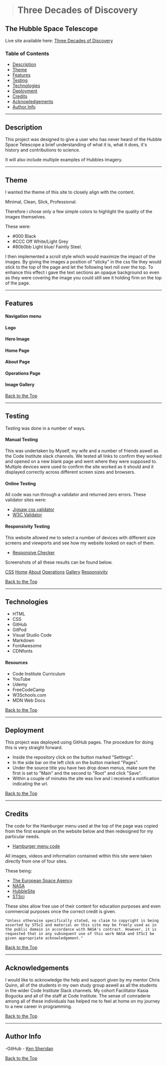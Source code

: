 > # Three Decades of Discovery
## The Hubble Space Telescope


Live site available here: [Three Decades of Discovery](https://ksheridan86.github.io/project-1-hubble/index.html)

### Table of Contents

- [Description](#description)
- [Theme](#theme)
- [Features](#features)
- [Testing](#testing)
- [Technologies](#technologies)
- [Deployment](#deployment)
- [Credits](#credits)
- [Acknowledgements](#acknowledgements)
- [Author Info](#author-info)

------

## Description
This project was designed to give a user who has never heard of the Hubble Space Telescope a brief understanding of what it is, what it does, it's history and contributions to science.

It will also include multiple examples of Hubbles imagery.

------
## Theme 

I wanted the theme of this site to closely align with the content.

Minimal, Clean, Slick, Professional.


Therefore i chose only a few simple colors to highlight the quality of the images themselves.

These were:
- #000 Black
- #CCC Off White/Light Grey
- #80b0bb Light blue/ Faintly Steel.

I then implemented a scroll style which would maximize the impact of the images.
By giving the images a position of "sticky" in the css file they would stick to the top of the page and let the following text roll over the top.
To enhance this effect i gave the text sections an opaque background so even as they were covering the image you could still see it holding firm on the top of the page.

---

## Features

#### Navigation menu
#### Logo
#### Hero Image

#### Home Page

#### About Page

#### Operations Page

#### Image Gallery

[Back to the Top](#three-decades-of-discovery)

---

## Testing

Testing was done in a number of ways.

 #### Manual Testing
 
 This was undertaken by Myself, my wife and a number of friends aswell as the Code Institute slack channels.
 We tested all links to confirm they worked and opened on a new blank page and went where they were supposed to. Multiple devices were used to confirm the site worked as it should and it displayed correctly across different screen sizes and browsers.


 #### Online Testing

 All code was run through a validator and returned zero errors.
 These validator sites were:

- [Jigsaw css validator](https://jigsaw.w3.org/css-validator/#validate_by_uri)
- [W3C Validator](https://validator.w3.org/)


#### Responsivity Testing

This website allowed me to select a number of devices with different size screens and viewports and see how my website looked on each of them.

- [Responsive Checker](https://responsivechecker.net/responsive)




Screenshots of all these results can be found below.

[CSS](./assets/docs/css.png)
[Home](./assets/docs/home.png)
[About](./assets/docs/about.png)
[Operations](./assets/docs/operations.png)
[Gallery](./assets/docs/gallery.png)
[Responsivity]()

[Back to the Top](#three-decades-of-discovery)

---

## Technologies

- HTML
- CSS
- GitHub
- GitPod
- Visual Studio Code
- Markdown
- FontAwesome
- CDNfonts

#### Resources

- Code Institute Curriculum
- YouTube
- Udemy
- FreeCodeCamp
- W3Schools.com
- MDN Web Docs



[Back to the Top](#three-decades-of-discovery)

---

## Deployment

This project was deployed using GitHub pages.
The procedure for doing this is very straight forward.

- Inside the repository click on the button marked "Settings".
- In the side bar on the left click on the button marked "Pages".
- Under the source title you have two drop down menus, make sure the first is set to "Main" and the second to "Root" and click "Save".
- Within a couple of minutes the site was live and i received a notification indicating the url.


[Back to the Top](#three-decades-of-discovery)

---

## Credits

The code for the Hamburger menu used at the top of the page was copied from the first example on the website below and then redesigned for my particular needs.

- [Hamburger menu code](https://alvarotrigo.com/blog/hamburger-menu-css/)

All images, videos and information contained within this site were taken directly from one of four sites.

These being: 

- [The European Space Agency](https://www.esa.int/)
- [NASA](https://www.nasa.gov/mission_pages/hubble/main/index.html)
- [HubbleSite](https://hubblesite.org/)
- [STSci](https://www.stsci.edu/)

These sites allow free use of their content for education purposes and even commercial purposes once the correct credit is given.

    "Unless otherwise specifically stated, no claim to copyright is being asserted by STScI and material on this site may be freely used as in the public domain in accordance with NASA's contract. However, it is requested that in any subsequent use of this work NASA and STScI be given appropriate acknowledgement."




[Back to the Top](#three-decades-of-discovery)

---

## Acknowledgements
I would like to acknowledge the help and support given by my mentor Chris Quinn, all of the students in my own study group aswell as all the students in the wider Code Institute Slack channels. My cohort Facilitator Kasia Bogucka and all of the staff at Code Institute.
The sense of comraderie among all of these individuals has helped me to feel at home on my journey to a new career in programming.

[Back to the Top](#three-decades-of-discovery)

---

## Author Info

-GitHub - [Ken Sheridan](https://github.com/KSheridan86)

[Back to the Top](#three-decades-of-discovery)